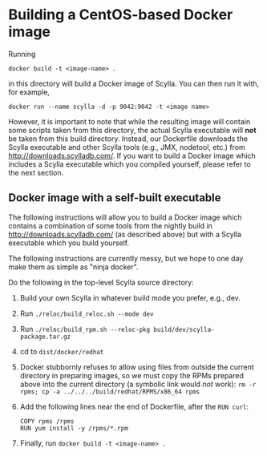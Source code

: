 # Building a CentOS-based Docker image
Running
```
docker build -t <image-name> .
```
in this directory will build a Docker image of Scylla. You can then run
it with, for example,
```
docker run --name scylla -d -p 9042:9042 -t <image name>
```

However, it is important to note that while the resulting image will contain
some scripts taken from this directory, the actual Scylla executable will
**not** be taken from this build directory. Instead, our Dockerfile downloads
the Scylla executable and other Scylla tools (e.g., JMX, nodetool, etc.) from
http://downloads.scylladb.com/. If you want to build a Docker image which
includes a Scylla executable which you compiled yourself, please refer
to the next section.

## Docker image with a self-built executable

The following instructions will allow you to build a Docker image which
contains a combination of some tools from the nightly build in
http://downloads.scylladb.com/ (as described above) but with a Scylla
executable which you build yourself.

The following instructions are currently messy, but we hope to one day make
them as simple as "ninja docker".

Do the following in the top-level Scylla source directory:

1. Build your own Scylla in whatever build mode you prefer, e.g., dev.

2. Run `./reloc/build_reloc.sh --mode dev`

3. Run `./reloc/build_rpm.sh --reloc-pkg build/dev/scylla-package.tar.gz`

4. cd to `dist/docker/redhat`

5. Docker stubbornly refuses to allow using files from outside the current
   directory in preparing images, so we must copy the RPMs prepared above
   into the current directory (a symbolic link would _not_ work):
   `rm -r rpms; cp -a ../../../build/redhat/RPMS/x86_64 rpms`

6. Add the following lines near the end of Dockerfile, after the `RUN curl`:
   ```
   COPY rpms /rpms
   RUN yum install -y /rpms/*.rpm
   ```

7. Finally, run `docker build -t <image-name> .`
